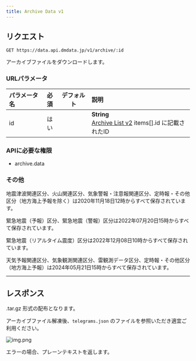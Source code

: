 ```yaml
---
title: Archive Data v1
---
```


## リクエスト

`GET https://data.api.dmdata.jp/v1/archive/:id`

アーカイブファイルをダウンロードします。

### URLパラメータ
| パラメータ名 | 必須 | デフォルト | 説明                                                                            |
|:-------|:--:|:-----:|:------------------------------------------------------------------------------|
| id     | はい |       | **String** <br/> [Archive List v2](../v2/archive.list.md) items[].id に記載されたID |

### APIに必要な権限
* archive.data

### その他
地震津波関連区分、火山関連区分、気象警報・注意報関連区分、定時報・その他区分（地方海上予報を除く）は2020年11月18日12時からすべて保存されています。

緊急地震（予報）区分、緊急地震（警報）区分は2022年07月20日15時からすべて保存されています。

緊急地震（リアルタイム震度）区分は2022年12月08日10時からすべて保存されています。

天気予報関連区分、気象観測関連区分、雷観測データ区分、定時報・その他区分（地方海上予報）は2024年05月21日15時からすべて保存されています。

---

## レスポンス

.tar.gz 形式の配布となります。

アーカイブファイル解凍後、`telegrams.json` のファイルを参照いただき適宜ご利用ください。

![img.png](/img/reference/archive-image.png)

エラーの場合、プレーンテキストを返します。
